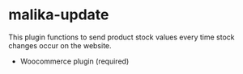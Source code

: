 # malika-update
This plugin functions to send product stock values ​​every time stock changes occur on the website.

- Woocommerce plugin (required)
